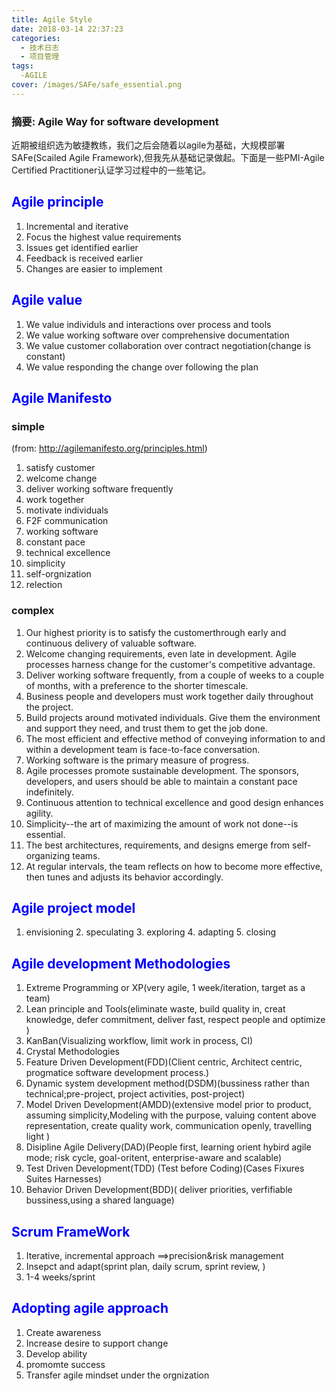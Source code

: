 ```yaml
---
title: Agile Style
date: 2018-03-14 22:37:23
categories:
  - 技术日志
  - 项目管理
tags:
  -AGILE
cover: /images/SAFe/safe_essential.png
---
```

### 摘要: Agile Way for software development
<!--more-->
近期被组织选为敏捷教练，我们之后会随着以agile为基础，大规模部署SAFe(Scailed Agile Framework),但我先从基础记录做起。下面是一些PMI-Agile Certified Practitioner认证学习过程中的一些笔记。

## <font color=#0000FF>Agile principle</font>
1. Incremental and iterative 
2. Focus the highest value requirements
3. Issues get identified earlier
4. Feedback is received earlier
5. Changes are easier to implement

## <font color=#0000FF>Agile value</font>
1. We value individuls and interactions over process and tools
2. We value working software over comprehensive documentation
3. We value customer collaboration over contract negotiation(change is constant)
4. We value responding the change over following the plan

## <font color=#0000FF>Agile Manifesto</font>
### simple
(from: http://agilemanifesto.org/principles.html)
1. satisfy customer
2. welcome change
3. deliver working software frequently
4. work together
5. motivate individuals
6. F2F communication
7. working software
8. constant pace
9. technical excellence
10. simplicity
11. self-orgnization
12. relection

### complex
1. Our highest priority is to satisfy the customerthrough early and continuous delivery of valuable software.
2. Welcome changing requirements, even late in development. Agile processes harness change for the customer's competitive advantage.
3. Deliver working software frequently, from a couple of weeks to a couple of months, with a preference to the shorter timescale.
4. Business people and developers must work together daily throughout the project.
5. Build projects around motivated individuals. Give them the environment and support they need, and trust them to get the job done.
6. The most efficient and effective method of conveying information to and within a development team is face-to-face conversation.
7. Working software is the primary measure of progress.
8. Agile processes promote sustainable development. The sponsors, developers, and users should be able to maintain a constant pace indefinitely.
9. Continuous attention to technical excellence and good design enhances agility.
10. Simplicity--the art of maximizing the amount of work not done--is essential.
11. The best architectures, requirements, and designs emerge from self-organizing teams.
12. At regular intervals, the team reflects on how to become more effective, then tunes and adjusts its behavior accordingly.

## <font color=#0000FF>Agile project model</font>
1. envisioning 2. speculating 3. exploring 4. adapting 5. closing

## <font color=#0000FF>Agile development Methodologies</font>
1. Extreme Programming or XP(very agile, 1 week/iteration, target as a team)
2. Lean principle and Tools(eliminate waste, build quality in, creat knowledge, defer commitment, deliver fast, respect people and optimize  )
3. KanBan(Visualizing workflow, limit work in process, CI)
4. Crystal Methodologies
5. Feature Driven Development(FDD)(Client centric, Architect centric, progmatice software development process.)
6. Dynamic system development method(DSDM)(bussiness rather than technical;pre-project, project activities, post-project)
7. Model Driven Development(AMDD)(extensive model prior to product, assuming simplicity,Modeling with the purpose, valuing content above representation, create quality work, communication openly, travelling light )
8. Disipline Agile Delivery(DAD)(People first, learning orient hybird agile mode; risk cycle, goal-oritent, enterprise-aware and scalable)
9. Test Driven Development(TDD) (Test before Coding)(Cases Fixures Suites Harnesses)
10. Behavior Driven Development(BDD)( deliver priorities, verfifiable bussiness,using a shared language)

## <font color=#0000FF>Scrum FrameWork</font>
1. Iterative, incremental approach ==>precision&risk management
2. Insepct and adapt(sprint plan, daily scrum, sprint review, )
3. 1-4 weeks/sprint

## <font color=#0000FF>Adopting agile approach</font>
1. Create awareness
2. Increase desire to support change
3. Develop ability
4. promomte success
5. Transfer agile mindset under the orgnization



 

